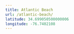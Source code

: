 ```yaml
---
title: Atlantic Beach
url: /atlantic-beach/
latitude: 34.699050500000006
longitude: -76.7402108
---
```

